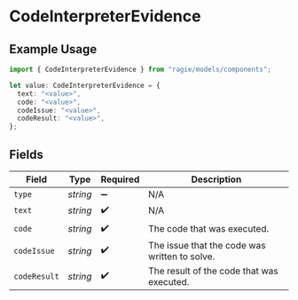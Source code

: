 # CodeInterpreterEvidence

## Example Usage

```typescript
import { CodeInterpreterEvidence } from "ragie/models/components";

let value: CodeInterpreterEvidence = {
  text: "<value>",
  code: "<value>",
  codeIssue: "<value>",
  codeResult: "<value>",
};
```

## Fields

| Field                                         | Type                                          | Required                                      | Description                                   |
| --------------------------------------------- | --------------------------------------------- | --------------------------------------------- | --------------------------------------------- |
| `type`                                        | *string*                                      | :heavy_minus_sign:                            | N/A                                           |
| `text`                                        | *string*                                      | :heavy_check_mark:                            | N/A                                           |
| `code`                                        | *string*                                      | :heavy_check_mark:                            | The code that was executed.                   |
| `codeIssue`                                   | *string*                                      | :heavy_check_mark:                            | The issue that the code was written to solve. |
| `codeResult`                                  | *string*                                      | :heavy_check_mark:                            | The result of the code that was executed.     |